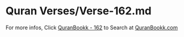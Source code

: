 # Quran Verses/Verse-162.md 

For more infos, Click [QuranBookk - 162](https://www.quranbookk.com/quran/search?q=162) to Search at [QuranBookk.com](http://quranbookk.com/)